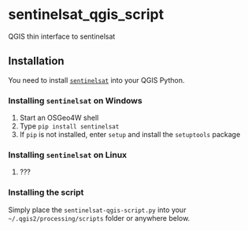 # sentinelsat_qgis_script
QGIS thin interface to sentinelsat


## Installation

You need to install [`sentinelsat`](https://github.com/sentinelsat/sentinelsat) into your
QGIS Python.

### Installing `sentinelsat` on Windows

1. Start an OSGeo4W shell
1. Type `pip install sentinelsat`
1. If `pip` is not installed, enter `setup` and install the `setuptools` package


### Installing `sentinelsat` on Linux

1. ???


### Installing the script

Simply place the `sentinelsat-qgis-script.py` into your `~/.qgis2/processing/scripts` 
folder or anywhere below.
